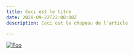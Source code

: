 ```yaml
---
title: Ceci est le titre
date: 2020-09-22T22:00:00Z
description: Ceci est le chapeau de l'article

---
```

[![Foo](http://www.google.com.au/images/nav_logo7.png)](http://google.com.au/)